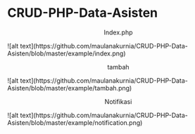 # CRUD-PHP-Data-Asisten
<p align="center">Index.php</p>
![alt text](https://github.com/maulanakurnia/CRUD-PHP-Data-Asisten/blob/master/example/index.png)
<p align="center">tambah</p>
![alt text](https://github.com/maulanakurnia/CRUD-PHP-Data-Asisten/blob/master/example/tambah.png)
<p align="center">Notifikasi</p>
![alt text](https://github.com/maulanakurnia/CRUD-PHP-Data-Asisten/blob/master/example/notification.png)
